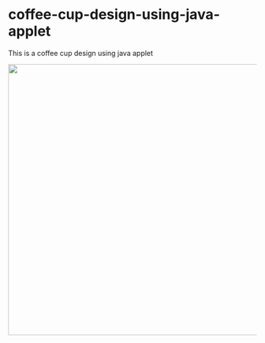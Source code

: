 # coffee-cup-design-using-java-applet

This is a coffee cup design using java applet

<img src="coffee_cup.class" width="550" height="height">
